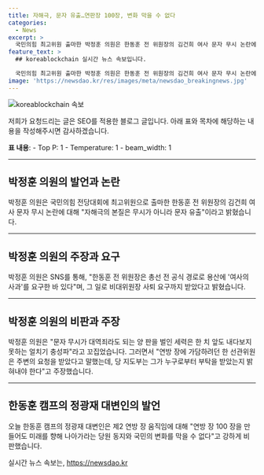 ```yaml
---
title: 자해극, 문자 유출…연판장 100장, 변화 막을 수 없다
categories:
  - News
excerpt: >
  국민의힘 최고위원 출마한 박정훈 의원은 한동훈 전 위원장의 김건희 여사 문자 무시 논란에 대해 자해극의 본질은 무시가 아니라 문자 유출이라고 주장했다. 박 의원은 전 위원장이 용산에 여사의 사과 요구한 바 있었으며, 연판장 관련한 요청자를 밝혀내야 한다고 주장했다. 또한, 한동훈 캠프의 대변인 역시 연판장 100장을 만들어도 미래를 향해 나아가라는 당원 동지와 국민의 변화를 막을 수 없다며 강하게 비판했다.
feature_text: >
  ## koreablockchain 실시간 뉴스 속보입니다.

  국민의힘 최고위원 출마한 박정훈 의원은 한동훈 전 위원장의 김건희 여사 문자 무시 논란에 대해 자해극의 본질은 무시가 아니라 문자 유출이라고 주장했다. 박 의원은 전 위원장이 용산에 여사의 사과 요구한 바 있었으며, 연판장 관련한 요청자를 밝혀내야 한다고 주장했다. 또한, 한동훈 캠프의 대변인 역시 연판장 100장을 만들어도 미래를 향해 나아가라는 당원 동지와 국민의 변화를 막을 수 없다며 강하게 비판했다.
image: 'https://newsdao.kr/res/images/meta/newsdao_breakingnews.jpg'
---
```


<p><img src="https://newsdao.kr/res/images/meta/newsdao_breakingnews.jpg" alt="koreablockchain 속보" /></p>

<p>저희가 요청드리는 글은 SEO를 적용한 블로그 글입니다. 아래 표와 목차에 해당하는 내용을 작성해주시면 감사하겠습니다.</p>

<p><strong>표 내용</strong>:
- Top P: 1
- Temperature: 1
- beam_width: 1</p>

<hr />

<h2 data-ke-size="size26">박정훈 의원의 발언과 논란</h2>

<p data-ke-size="size16">박정훈 의원은 국민의힘 전당대회에 최고위원으로 출마한 한동훈 전 위원장의 김건희 여사 문자 무시 논란에 대해 "자해극의 본질은 무시가 아니라 문자 유출"이라고 밝혔습니다.</p>

<hr />

<h2 data-ke-size="size26">박정훈 의원의 주장과 요구</h2>

<p data-ke-size="size16">박정훈 의원은 SNS를 통해, "한동훈 전 위원장은 총선 전 공식 경로로 용산에 '여사의 사과'를 요구한 바 있다"며, 그 일로 비대위원장 사퇴 요구까지 받았다고 밝혔습니다.</p>

<hr />

<h2 data-ke-size="size26">박정훈 의원의 비판과 주장</h2>

<p data-ke-size="size16">박정훈 의원은 "문자 무시가 대역죄라도 되는 양 판을 벌인 세력은 한 치 앞도 내다보지 못하는 얼치기 충성파"라고 꼬집었습니다. 그러면서 "연방 장에 가담하려던 한 선관위원은 주변의 요청을 받았다고 말했는데, 당 지도부는 그가 누구로부터 부탁을 받았는지 밝혀내야 한다"고 주장했습니다.</p>

<hr />

<h2 data-ke-size="size26">한동훈 캠프의 정광재 대변인의 발언</h2>

<p data-ke-size="size16">오늘 한동훈 캠프의 정광재 대변인은 제2 연방 장 움직임에 대해 "연방 장 100 장을 만들어도 미래를 향해 나아가라는 당원 동지와 국민의 변화를 막을 수 없다"고 강하게 비판했습니다.</p>
실시간 뉴스 속보는, <a href="https://newsdao.kr" rel="dofollow">https://newsdao.kr</a>


